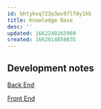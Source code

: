 ```yaml
---
id: bhtykxq723p3wv97lf8y1kb
title: Knowledge Base
desc: ''
updated: 1662240265969
created: 1662014858035
---
```


## Development notes

[Back End](/notes/root.backend.md)

[Front End](/notes/root.frontend.md)

